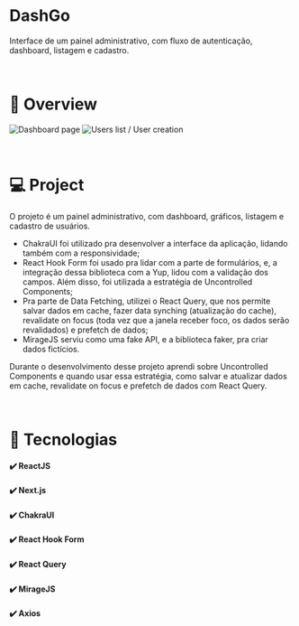 # DashGo

Interface de um painel administrativo, com fluxo de autenticação, dashboard, listagem e cadastro.

<br />

# 📸 Overview

![Dashboard page](./.github/dashboard.png)
![Users list / User creation](./.github/users.gif)

<br />

# 💻 Project

O projeto é um painel administrativo, com dashboard, gráficos, listagem e cadastro de usuários.

- ChakraUI foi utilizado pra desenvolver a interface da aplicação, lidando também com a responsividade;
- React Hook Form foi usado pra lidar com a parte de formulários, e, a integração dessa biblioteca com a Yup, lidou com a validação dos campos. Além disso, foi utilizada a estratégia de Uncontrolled Components;
- Pra parte de Data Fetching, utilizei o React Query, que nos permite salvar dados em cache, fazer data synching (atualização do cache), revalidate on focus (toda vez que a janela receber foco, os dados serão revalidados) e prefetch de dados;
- MirageJS serviu como uma fake API, e a biblioteca faker, pra criar dados fictícios.

Durante o desenvolvimento desse projeto aprendi sobre Uncontrolled Components e quando usar essa estratégia, como salvar e atualizar dados em cache, revalidate on focus e prefetch de dados com React Query.

<br />

# 🚀 Tecnologias

#### ✔️ ReactJS

#### ✔️ Next.js

#### ✔️ ChakraUI

#### ✔️ React Hook Form

#### ✔️ React Query

#### ✔️ MirageJS

#### ✔️ Axios
